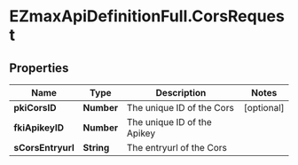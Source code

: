 # EZmaxApiDefinitionFull.CorsRequest

## Properties

Name | Type | Description | Notes
------------ | ------------- | ------------- | -------------
**pkiCorsID** | **Number** | The unique ID of the Cors | [optional] 
**fkiApikeyID** | **Number** | The unique ID of the Apikey | 
**sCorsEntryurl** | **String** | The entryurl of the Cors | 


